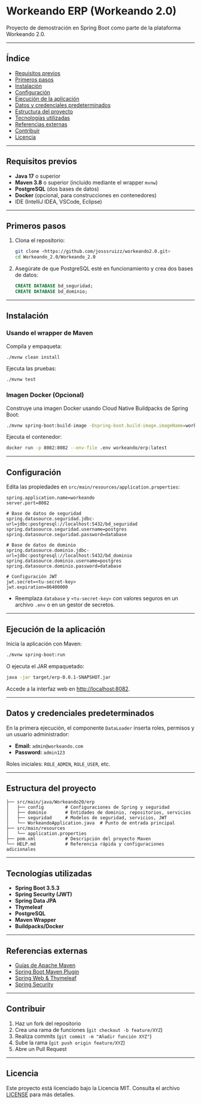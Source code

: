 # Workeando ERP (Workeando 2.0)

Proyecto de demostración en Spring Boot como parte de la plataforma Workeando 2.0.

---

## Índice

* [Requisitos previos](#requisitos-previos)
* [Primeros pasos](#primeros-pasos)
* [Instalación](#instalación)
* [Configuración](#configuración)
* [Ejecución de la aplicación](#ejecución-de-la-aplicación)
* [Datos y credenciales predeterminados](#datos-y-credenciales-predeterminados)
* [Estructura del proyecto](#estructura-del-proyecto)
* [Tecnologías utilizadas](#tecnologías-utilizadas)
* [Referencias externas](#referencias-externas)
* [Contribuir](#contribuir)
* [Licencia](#licencia)

---

## Requisitos previos

* **Java 17** o superior
* **Maven 3.8** o superior (incluido mediante el wrapper `mvnw`)
* **PostgreSQL** (dos bases de datos)
* **Docker** (opcional, para construcciones en contenedores)
* IDE (IntelliJ IDEA, VSCode, Eclipse)

---

## Primeros pasos

1. Clona el repositorio:

   ```bash
   git clone <https://github.com/josssruizz/workeando2.0.git>
   cd Workeando_2.0/Workeando_2.0
   ```
2. Asegúrate de que PostgreSQL esté en funcionamiento y crea dos bases de datos:

   ```sql
   CREATE DATABASE bd_seguridad;
   CREATE DATABASE bd_dominio;
   ```

---

## Instalación

### Usando el wrapper de Maven

Compila y empaqueta:

```bash
./mvnw clean install
```

Ejecuta las pruebas:

```bash
./mvnw test
```

### Imagen Docker (Opcional)

Construye una imagen Docker usando Cloud Native Buildpacks de Spring Boot:

```bash
./mvnw spring-boot:build-image -Dspring-boot.build-image.imageName=workeando/erp:latest
```

Ejecuta el contenedor:

```bash
docker run -p 8082:8082 --env-file .env workeando/erp:latest
```

---

## Configuración

Edita las propiedades en `src/main/resources/application.properties`:

```properties
spring.application.name=workeando
server.port=8082

# Base de datos de seguridad
spring.datasource.seguridad.jdbc-url=jdbc:postgresql://localhost:5432/bd_seguridad
spring.datasource.seguridad.username=postgres
spring.datasource.seguridad.password=database

# Base de datos de dominio
spring.datasource.dominio.jdbc-url=jdbc:postgresql://localhost:5432/bd_dominio
spring.datasource.dominio.username=postgres
spring.datasource.dominio.password=database

# Configuración JWT
jwt.secret=<tu-secret-key>
jwt.expiration=86400000
```

* Reemplaza `database` y `<tu-secret-key>` con valores seguros en un archivo `.env` o en un gestor de secretos.

---

## Ejecución de la aplicación

Inicia la aplicación con Maven:

```bash
./mvnw spring-boot:run
```

O ejecuta el JAR empaquetado:

```bash
java -jar target/erp-0.0.1-SNAPSHOT.jar
```

Accede a la interfaz web en [http://localhost:8082](http://localhost:8082).

---

## Datos y credenciales predeterminados

En la primera ejecución, el componente `DataLoader` inserta roles, permisos y un usuario administrador:

* **Email:** `admin@workeando.com`
* **Password:** `admin123`

Roles iniciales: `ROLE_ADMIN`, `ROLE_USER`, etc.

---

## Estructura del proyecto

```
├── src/main/java/Workeando20/erp
│   ├── config        # Configuraciones de Spring y seguridad
│   ├── dominio       # Entidades de dominio, repositorios, servicios
│   ├── seguridad     # Modelos de seguridad, servicios, JWT
│   └── WorkeandoApplication.java  # Punto de entrada principal
├── src/main/resources
│   └── application.properties
├── pom.xml           # Descripción del proyecto Maven
└── HELP.md           # Referencia rápida y configuraciones adicionales
```

---

## Tecnologías utilizadas

* **Spring Boot 3.5.3**
* **Spring Security (JWT)**
* **Spring Data JPA**
* **Thymeleaf**
* **PostgreSQL**
* **Maven Wrapper**
* **Buildpacks/Docker**

---

## Referencias externas

* [Guías de Apache Maven](https://maven.apache.org/guides/index.html)
* [Spring Boot Maven Plugin](https://docs.spring.io/spring-boot/3.5.3/maven-plugin)
* [Spring Web & Thymeleaf](https://docs.spring.io/spring-boot/3.5.3/reference/web/servlet.html#web.servlet.spring-mvc.template-engines)
* [Spring Security](https://docs.spring.io/spring-boot/3.5.3/reference/web/spring-security.html)

---

## Contribuir

1. Haz un fork del repositorio
2. Crea una rama de funciones (`git checkout -b feature/XYZ`)
3. Realiza commits (`git commit -m "Añadir función XYZ"`)
4. Sube la rama (`git push origin feature/XYZ`)
5. Abre un Pull Request

---

## Licencia

Este proyecto está licenciado bajo la Licencia MIT. Consulta el archivo [LICENSE](LICENSE) para más detalles.
